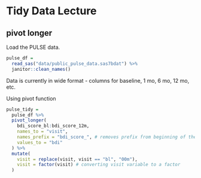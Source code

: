 Tidy Data Lecture
================

## pivot longer

Load the PULSE data.

``` r
pulse_df = 
  read_sas("data/public_pulse_data.sas7bdat") %>% 
  janitor::clean_names()
```

Data is currently in wide format - columns for baseline, 1 mo, 6 mo, 12
mo, etc.

Using pivot function

``` r
pulse_tidy = 
  pulse_df %>% 
  pivot_longer(
    bdi_score_bl:bdi_score_12m,
    names_to = "visit", 
    names_prefix = "bdi_score_", # removes prefix from beginning of the var name
    values_to = "bdi"
  ) %>% 
  mutate(
    visit = replace(visit, visit == "bl", "00m"),
    visit = factor(visit) # converting visit variable to a factor
  )
```
